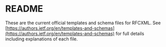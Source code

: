 # README
These are the current official templates and schema files for RFCXML.  See [https://authors.ietf.org/en/templates-and-schemas](https://authors.ietf.org/en/templates-and-schemas) for full details including explanations of each file.  